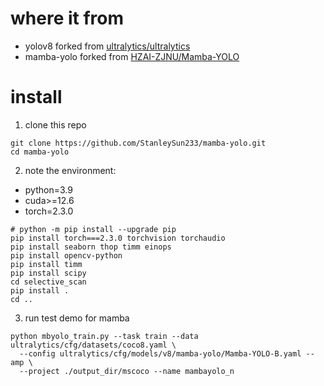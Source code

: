 # where it from
* yolov8 forked from [ultralytics/ultralytics](https://github.com/ultralytics/ultralytics)
* mamba-yolo forked from [HZAI-ZJNU/Mamba-YOLO](https://github.com/HZAI-ZJNU/Mamba-YOLO)

# install

1. clone this repo
```shell
git clone https://github.com/StanleySun233/mamba-yolo.git
cd mamba-yolo
```

2. note the environment:
* python=3.9
* cuda>=12.6
* torch=2.3.0

```shell
# python -m pip install --upgrade pip
pip install torch===2.3.0 torchvision torchaudio
pip install seaborn thop timm einops
pip install opencv-python
pip install timm
pip install scipy
cd selective_scan
pip install .
cd ..
```

3. run test demo for mamba
```shell
python mbyolo_train.py --task train --data ultralytics/cfg/datasets/coco8.yaml \
  --config ultralytics/cfg/models/v8/mamba-yolo/Mamba-YOLO-B.yaml --amp \
  --project ./output_dir/mscoco --name mambayolo_n
```